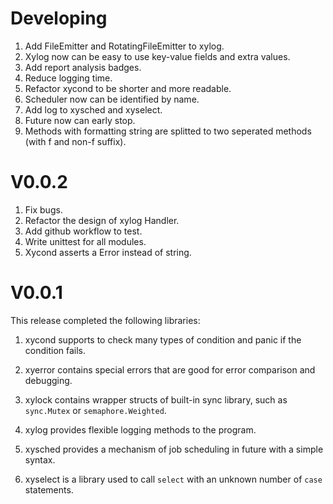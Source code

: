 # Developing

1.  Add FileEmitter and RotatingFileEmitter to xylog.
2.  Xylog now can be easy to use key-value fields and extra values.
3.  Add report analysis badges.
4.  Reduce logging time.
5.  Refactor xycond to be shorter and more readable.
6.  Scheduler now can be identified by name.
7.  Add log to xysched and xyselect.
8.  Future now can early stop.
9.  Methods with formatting string are splitted to two seperated methods (with f
    and non-f suffix).

# V0.0.2

1.  Fix bugs.
2.  Refactor the design of xylog Handler.
3.  Add github workflow to test.
4.  Write unittest for all modules.
5.  Xycond asserts a Error instead of string.

# V0.0.1

This release completed the following libraries:

1.  xycond supports to check many types of condition and panic if the condition
    fails.

2.  xyerror contains special errors that are good for error comparison and
    debugging.

3.  xylock contains wrapper structs of built-in sync library, such as
    `sync.Mutex` or `semaphore.Weighted`.

4.  xylog provides flexible logging methods to the program.

5.  xysched provides a mechanism of job scheduling in future with a simple
    syntax.

6.  xyselect is a library used to call `select` with an unknown number of `case`
    statements.
